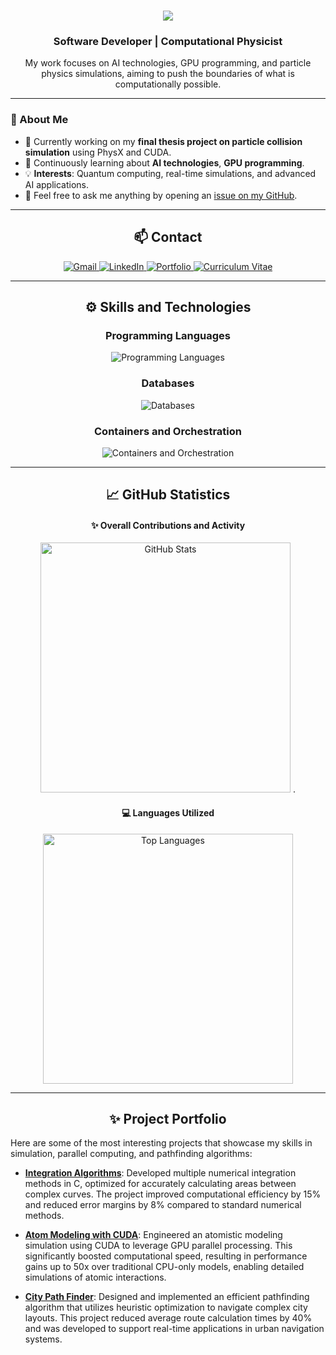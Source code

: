 <h1 align="center">
    <img src="https://readme-typing-svg.herokuapp.com/?font=Righteous&size=35&center=true&vCenter=true&width=500&height=70&duration=4000&lines=Hello!+I'm+Álvaro+👋" />
</h1>

<h3 align="center">Software Developer | Computational Physicist</h3>

<p align="center">
  My work focuses on AI technologies, GPU programming, and particle physics simulations, aiming to push the boundaries of what is computationally possible.
</p>

---

### 🚀 About Me
- 🔭 Currently working on my **final thesis project on particle collision simulation** using PhysX and CUDA.
- 🌱 Continuously learning about **AI technologies**, **GPU programming**.
- 💡 **Interests**: Quantum computing, real-time simulations, and advanced AI applications.
- 💬 Feel free to ask me anything by opening an [issue on my GitHub](https://github.com/SashVqz/SashVqz/issues).

---

<h2 align="center">📫 Contact</h2>

<div align="center">
  <a href="mailto:alvaro.vazquez.1716@gmail.com">
    <img src="https://img.shields.io/badge/Gmail-EA4335?style=for-the-badge&logo=gmail&logoColor=white" alt="Gmail" />
  </a>
  <a href="https://www.linkedin.com/in/álvaro-vázquez-384956323/" target="_blank">
    <img src="https://img.shields.io/badge/LinkedIn-0A66C2?style=for-the-badge&logo=linkedin&logoColor=white" alt="LinkedIn" />
  </a>
  <a href="https://SashVqz.github.io" target="_blank">
     <img src="https://img.shields.io/badge/Portfolio-FF5722?style=for-the-badge&logo=safari&logoColor=white" alt="Portfolio" />
  </a>
  <a href="https://www.canva.com/design/DAGV6cn5gSk/XhEuxhCcwEUYOCc4GZ5mcA/view?utm_content=DAGV6cn5gSk&utm_campaign=designshare&utm_medium=link2&utm_source=uniquelinks&utlId=h04e5daecfe" target="_blank">
     <img src="https://img.shields.io/badge/Curriculum-333333?style=for-the-badge&logo=google-drive&logoColor=white" alt="Curriculum Vitae" />
  </a>
</div>

---

<h2 align="center">⚙️ Skills and Technologies</h2>

<div align="center">
    <h3>Programming Languages</h3>
    <img src="https://skillicons.dev/icons?i=c,cpp,cs,java,js,rust,py,r,html,css" alt="Programming Languages"/>

   <h3>Databases</h3>
    <img src="https://skillicons.dev/icons?i=mongodb,mysql,redis,cassandra" alt="Databases"/>

   <h3>Containers and Orchestration</h3>
    <img src="https://skillicons.dev/icons?i=docker,kubernetes" alt="Containers and Orchestration"/>
</div>

---

<h2 align="center">📈 GitHub Statistics</h2>

<div align="center">
    <h4>✨ Overall Contributions and Activity</h4>
    <img width="400" src="https://github-readme-stats-salesp07.vercel.app/api?username=SashVqz&count_private=true&show_icons=true&rank_icon=github&border_radius=10&bg_color=gray&title_color=black&icon_color=black&text_color=black" alt="GitHub Stats">
    .
    <h4>💻 Languages Utilized</h4>
    <img width="400" src="https://github-readme-stats-salesp07.vercel.app/api/top-langs/?username=SashVqz&hide=HTML&langs_count=8&layout=compact&theme=react&border_radius=10&size_weight=0.5&count_weight=0.5&exclude_repo=github-readme-stats" alt="Top Languages">
</div>

---

<h2 align="center">✨ Project Portfolio</h2>

Here are some of the most interesting projects that showcase my skills in simulation, parallel computing, and pathfinding algorithms:

- [**Integration Algorithms**](https://github.com/SashVqz/IntegrationAlgorithms): Developed multiple numerical integration methods in C, optimized for accurately calculating areas between complex curves. The project improved computational efficiency by 15% and reduced error margins by 8% compared to standard numerical methods.

- [**Atom Modeling with CUDA**](https://github.com/SashVqz/AtomModelingCUDA): Engineered an atomistic modeling simulation using CUDA to leverage GPU parallel processing. This significantly boosted computational speed, resulting in performance gains up to 50x over traditional CPU-only models, enabling detailed simulations of atomic interactions.

- [**City Path Finder**](https://github.com/SashVqz/CityPathFinder): Designed and implemented an efficient pathfinding algorithm that utilizes heuristic optimization to navigate complex city layouts. This project reduced average route calculation times by 40% and was developed to support real-time applications in urban navigation systems.
